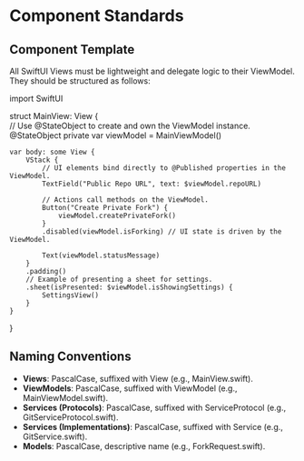 # **Component Standards**

## **Component Template**

All SwiftUI Views must be lightweight and delegate logic to their ViewModel. They should be structured as follows:

import SwiftUI

struct MainView: View {  
    // Use @StateObject to create and own the ViewModel instance.  
    @StateObject private var viewModel \= MainViewModel()

    var body: some View {  
        VStack {  
            // UI elements bind directly to @Published properties in the ViewModel.  
            TextField("Public Repo URL", text: $viewModel.repoURL)

            // Actions call methods on the ViewModel.  
            Button("Create Private Fork") {  
                viewModel.createPrivateFork()  
            }  
            .disabled(viewModel.isForking) // UI state is driven by the ViewModel.

            Text(viewModel.statusMessage)  
        }  
        .padding()  
        // Example of presenting a sheet for settings.  
        .sheet(isPresented: $viewModel.isShowingSettings) {  
            SettingsView()  
        }  
    }  
}

## **Naming Conventions**

- **Views**: PascalCase, suffixed with View (e.g., MainView.swift).  
- **ViewModels**: PascalCase, suffixed with ViewModel (e.g., MainViewModel.swift).  
- **Services (Protocols)**: PascalCase, suffixed with ServiceProtocol (e.g., GitServiceProtocol.swift).  
- **Services (Implementations)**: PascalCase, suffixed with Service (e.g., GitService.swift).  
- **Models**: PascalCase, descriptive name (e.g., ForkRequest.swift).
